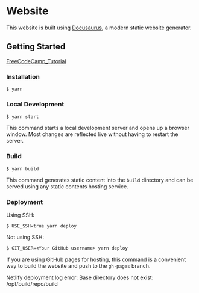 # Website

This website is built using [Docusaurus](https://docusaurus.io/), a modern static website generator.

## Getting Started
[FreeCodeCamp_Tutorial](https://www.freecodecamp.org/news/set-up-docs-as-code-with-docusaurus-and-github-actions/)

### Installation

```
$ yarn
```

### Local Development

```
$ yarn start
```

This command starts a local development server and opens up a browser window. Most changes are reflected live without having to restart the server.

### Build

```
$ yarn build
```

This command generates static content into the `build` directory and can be served using any static contents hosting service.

### Deployment

Using SSH:

```
$ USE_SSH=true yarn deploy
```

Not using SSH:

```
$ GIT_USER=<Your GitHub username> yarn deploy
```

If you are using GitHub pages for hosting, this command is a convenient way to build the website and push to the `gh-pages` branch.


Netlify deployment log error:
Base directory does not exist: /opt/build/repo/build